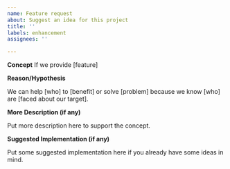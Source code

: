```yaml
---
name: Feature request
about: Suggest an idea for this project
title: ''
labels: enhancement
assignees: ''

---
```


**Concept**
If we provide [feature]

**Reason/Hypothesis**

We can help [who] to [benefit] or solve [problem] because we know [who] are [faced about our target].

**More Description (if any)**

Put more description here to support the concept.

**Suggested Implementation (if any)**

Put some suggested implementation here if you already have some ideas in mind.